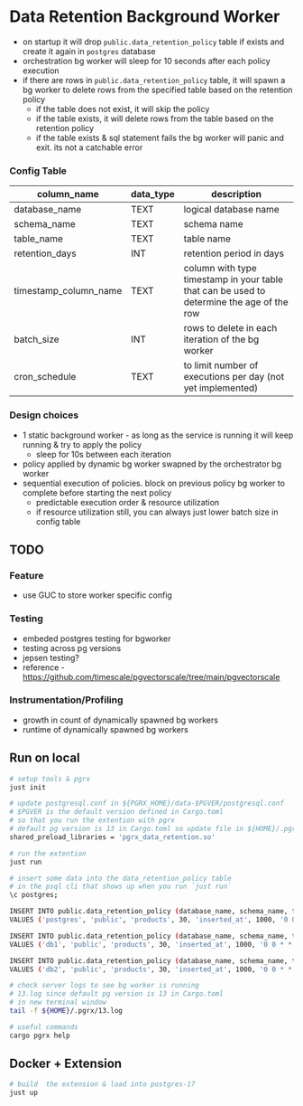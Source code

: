 # Data Retention Background Worker

- on startup it will drop `public.data_retention_policy` table if exists and create it again in `postgres` database
- orchestration bg worker will sleep for 10 seconds after each policy execution
- if there are rows in `public.data_retention_policy` table, it will spawn a bg worker to delete rows from the specified table based on the retention policy
  - if the table does not exist, it will skip the policy
  - if the table exists, it will delete rows from the table based on the retention policy
  - if the table exists & sql statement fails the bg worker will panic and exit. its not a catchable error

### Config Table

| column_name            | data_type | description |
|------------------------|-----------|-------------|
| database_name          | TEXT      | logical database name |
| schema_name            | TEXT      | schema name   |
| table_name             | TEXT      | table name    |
| retention_days         | INT       | retention period in days|
| timestamp_column_name  | TEXT      | column with type timestamp in your table that can be used to determine the age of the row |
| batch_size             | INT       | rows to delete in each iteration of the bg worker |
| cron_schedule          | TEXT      | to limit number of executions per day (not yet implemented) |

### Design choices
- 1 static background worker - as long as the service is running it will keep running & try to apply the policy
  - sleep for 10s between each iteration
- policy applied by dynamic bg worker swapned by the orchestrator bg worker
- sequential execution of policies. block on previous policy bg worker to complete before starting the next policy
  - predictable execution order & resource utilization
  - if resource utilization still, you can always just lower batch size in config table

## TODO
### Feature
- use GUC to store worker specific config

### Testing
- embeded postgres testing for bgworker
- testing across pg versions
- jepsen testing?
- reference - https://github.com/timescale/pgvectorscale/tree/main/pgvectorscale

### Instrumentation/Profiling
- growth in count of dynamically spawned bg workers
- runtime of dynamically spawned bg workers

## Run on local

```bash
# setup tools & pgrx
just init

# update postgresql.conf in ${PGRX_HOME}/data-$PGVER/postgresql.conf
# $PGVER is the default version defined in Cargo.toml
# so that you run the extention with pgrx
# default pg version is 13 in Cargo.toml so update file in ${HOME}/.pgrx/data-13/postgresql.conf
shared_preload_libraries = 'pgrx_data_retention.so'

# run the extention
just run

# insert some data into the data_retention_policy table
# in the psql cli that shows up when you run `just run`
\c postgres;

INSERT INTO public.data_retention_policy (database_name, schema_name, table_name, retention_days, timestamp_column_name, batch_size, cron_schedule)
VALUES ('postgres', 'public', 'products', 30, 'inserted_at', 1000, '0 0 * * *');

INSERT INTO public.data_retention_policy (database_name, schema_name, table_name, retention_days, timestamp_column_name, batch_size, cron_schedule)
VALUES ('db1', 'public', 'products', 30, 'inserted_at', 1000, '0 0 * * *');

INSERT INTO public.data_retention_policy (database_name, schema_name, table_name, retention_days, timestamp_column_name, batch_size, cron_schedule)
VALUES ('db2', 'public', 'products', 30, 'inserted_at', 1000, '0 0 * * *');

# check server logs to see bg worker is running
# 13.log since default pg version is 13 in Cargo.toml
# in new terminal window
tail -f ${HOME}/.pgrx/13.log
```

```bash
# useful commands
cargo pgrx help
```

## Docker + Extension
```bash
# build  the extension & load into postgres-17
just up
```
